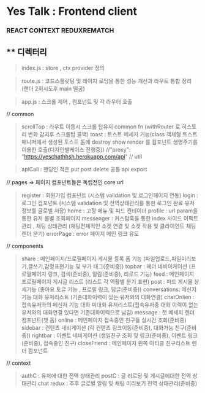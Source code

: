 # Yes Talk : Frontend client

### REACT CONTEXT REDUXREMATCH

## \*\* 디렉터리

> index.js : store , ctx provider 정의

> route.js : 코드스플릿팅 및 레이지 로딩을 통한 성능 개선과 라우트 통합 정리 (랜더 2회시도후 main 떨굼)

> app.js : 스크롤 제어 , 컴포넌트 및 각 라우터 호출

// common

> scrollTop : 라우트 이동시 스크롤 탑유지 common fn (withRouter 로 히스토리 변화 감지후 스크롤탑 콜백)
> toast : 토스트 메세지 기능(class 객체형 토스트 매니저에서 생성된 토스트 돔에 destroy show render 를 컴포넌트 생명주기를 이용한 호출(디자인별케이스 진행중))
> //"proxy": "https://yeschathhsh.herokuapp.com/api"
> // util

> apiCall : 팬딩인 적은 put post delete 공통 api export

// pages => 페이지 컴포넌트들은 독립전인 core url

> register : 회원가입 컴포넌트 (시스템 validation 및 로그인페이지 연동)
> login : 로그인 컴포넌트 (시스템 validation 및 전역상태관리를 통한 로그인 완료 유저정보를 글로벌 저장)
> home : 고정 메뉴 및 피드 컨테이너
> profile : url param을 통한 유저 롤별 조회페이지
> messenger : 커스텀훅을 통한 index 사이드 이펙트 관리 , 채팅 상태관리 (채팅전체적인 소켓 연결 및 소켓 작용 및 클라이언트 채팅렌더 분기)
> errorPage : error 페이지 메인 링크 유도

// components

> share : 메인페이지/프로필페이지 게시물 등록 폼 기능 (파일업로드,파일미리보기,글쓰기,감정표현기능 및 부가 태그(준비중))
> topbar : 헤더 네비이게이션 (프로필페이지 링크, 검색(준비중), 알람(준비중), 리로드 기능)
> feed : 메인페이지 프로필페이지 게시글 리스트 (리스트 각 역활별 분기 표현)
> post : 피드 게시물 상세기능 (좋아요 토글 기능 , 프로필 링크, 답글(준비중))
> conversations: 메신저 기능 대화 유저리스트 (기존대화이력이 있는 유저와의 대화연결)
> chatOnlien : 접속유저와의 메신저 기능 대화 미대화 유저리스트(접속유저중 대화 이력이 없는 유저와의 대화연결 있다면 기존대화이력으로 넘김)
> message : 챗 메세지 렌더 컴포넌트(챗 돔)
> online : 메인페이지 접속중인 친구들 실시간 조회(준비중)
> sidebar : 컨텐츠 네비게이션 (각 컨텐츠 링크이동(준비중), 대화가능 친구(준비중))
> rightbar : 이벤트 네비게이션 (생일친구 조회 및 링크(준비중), 이벤트 링크(준비중), 접속중인 친구)
> closeFriend : 메인페이지 왼쪽 아티클 친구리스트 렌더 컴포넌트

// context

> authC : 유저에 대한 전역 상태관리
> postC : 글 리로딩 및 게시글에대한 전역 상태관리
> chat redux : 추후 글로벌 알림 및 채팅 미리보기 전역 상태관리(준비중)
